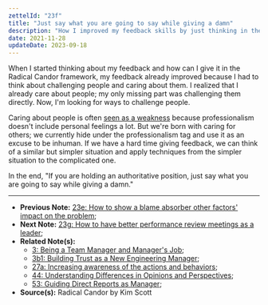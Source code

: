 ```yaml
---
zettelId: "23f"
title: "Just say what you are going to say while giving a damn"
description: "How I improved my feedback skills by just thinking in the radical candor framework"
date: 2021-11-28
updateDate: 2023-09-18
---
```


When I started thinking about my feedback and how can I give it in the Radical Candor framework, my feedback already improved because I had to think about challenging people and caring about them. I realized that I already care about people; my only missing part was challenging them directly. Now, I'm looking for ways to challenge people.

Caring about people is often [seen as a weakness](/can-you-fire-your-colleague/) because professionalism doesn't include personal feelings a lot. But we're born with caring for others; we currently hide under the professionalism tag and use it as an excuse to be inhuman.
If we have a hard time giving feedback, we can think of a similar but simpler situation and apply techniques from the simpler situation to the complicated one.

In the end, "If you are holding an authoritative position, just say what you are going to say while giving a damn."

---

- **Previous Note:** [23e: How to show a blame absorber other factors' impact on the problem](/notes/23e/);
- **Next Note:** [23g: How to have better performance review meetings as a leader](/notes/23g/);
- **Related Note(s):**
  - [3: Being a Team Manager and Manager's Job](/notes/3/);
  - [3b1: Building Trust as a New Engineering Manager](/notes/3b1/);
  - [27a: Increasing awareness of the actions and behaviors](/notes/27a/);
  - [44: Understanding Differences in Opinions and Perspectives](/notes/44/);
  - [53: Guiding Direct Reports as Manager](/notes/53/);
- **Source(s):** Radical Candor by Kim Scott
